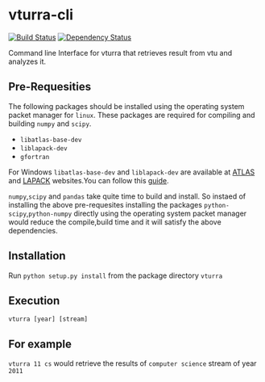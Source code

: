 vturra-cli
==========
[![Build Status](https://travis-ci.org/stormvirux/vturra.svg?branch=master)](https://travis-ci.org/stormvirux/vturra)     [![Dependency Status](https://gemnasium.com/stormvirux/vturra.png)](https://gemnasium.com/stormvirux/vturra)


Command line Interface for vturra that retrieves result from vtu and analyzes it.

Pre-Requesities
----------------
The following packages should be installed using the operating system packet manager for `linux`. These packages are required for compiling and building `numpy` and `scipy`.

- `libatlas-base-dev` 
- `liblapack-dev` 
- `gfortran`

For Windows `libatlas-base-dev` and `liblapack-dev` are available at [ATLAS](http://math-atlas.sourceforge.net/) and [LAPACK](http://www.netlib.org/lapack/) websites.You can follow this [guide](http://icl.cs.utk.edu/lapack-for-windows/lapack/#running).



`numpy`,`scipy` and `pandas` take quite time to build and install. So instaed of installing the above pre-requesites installing the packages `python-scipy`,`python-numpy` directly using the operating system packet manager would reduce the compile,build time and it will satisfy the above dependencies.

Installation
-------------
Run `python setup.py install` from the package directory `vturra`

Execution
----------
`vturra [year] [stream]`

For example
-----------

`vturra 11 cs` would retrieve the results of `computer science` stream of year `2011`  
